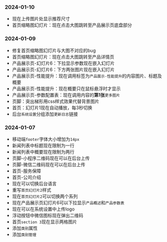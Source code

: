 ### 2024-01-10
* 现在上传图片处显示推荐尺寸
* 首页缩略图幻灯片：现在点击大图跳转至产品展示页底盘部分

### 2024-01-09
* 修复首页缩略图幻灯片与大图不对应的bug
* 首页缩略图幻灯片：现在点击大图跳转至产品详情页
* 产品展示页-幻灯片6：下拉显示参数现在嵌入幻灯片
* 产品展示页-幻灯片6：下方两张图片现在嵌入幻灯片
* 产品展示页-性能提升：现在调用标签为`产品展示-性能提升`的内容图片、标题及概要
* 产品展示页-性能提升：现在概要只在鼠标悬浮时才显示
* 产品展示页-参数配置表：现在调用内容的**第1张**`更多图片`
* 页脚：突出梯形用css样式效果代替背景图片
* 首页：幻灯片1现在自动播放，每3秒切换
* 后台`系统设置`分组添加`更新日志`链接

### 2024-01-07
* 移动端`footer`字体大小增加为`14px`
* 新闻列表中标题现在限制为一行
* 新闻列表中概要现在限制为两行
* 页脚-小程序二维码现在可以在后台上传
* 页脚-微信二维码现在可以在后台上传
* 首页-服务保障
* 首页-公司介绍
* 现在可以切换后台语言
* 重写`首页幻灯片2`样式
* 现在`首页幻灯片2`可以切换两个系列
* 现在产品展示页幻灯片6可以下拉显示`产品概述`和`产品参数表`
* 现在可以在系统设置中上传logo
* 浮动按钮中微信图标现在弹出二维码
* 首页`section 3`现在显示两格图片
* 添加`类别`属性
* 添加`类别管理`
